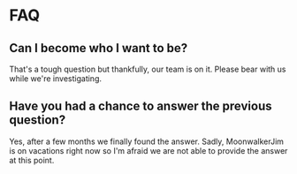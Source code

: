 # FAQ

## Can I become who I want to be?

That's a tough question but thankfully, our team is on it. Please bear with us while we're investigating.

## Have you had a chance to answer the previous question?

Yes, after a few months we finally found the answer. Sadly, MoonwalkerJim is on vacations right now so I'm afraid we are not able to provide the answer at this point.
